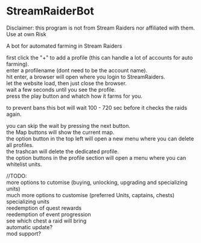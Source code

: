# StreamRaiderBot

Disclaimer: this program is not from Stream Raiders nor affiliated with them. Use at own Risk

A bot for automated farming in Stream Raiders

first click the "+" to add a profile (this can handle a lot of accounts for auto farming).  
enter a profilename (dont need to be the account name).  
hit enter, a browser will open where you login to StreamRaiders.  
let the website load, then just close the browser.  
wait a few seconds until you see the profile.  
press the play button and whatch how it farms for you.  

to prevent bans this bot will wait 100 - 720 sec before it checks the raids again.

you can skip the wait by pressing the next button.  
the Map buttons will show the current map.  
the option button in the top left will open a new menu where you can delete all profiles.  
the trashcan will delete the dedicated profile.  
the option buttons in the profile section will open a menu where you can whitelist units.  


//TODO:  
more options to cutomise (buying, unlocking, upgrading and specializing units)  
much more options to customise (preferred Units, captains, chests)  
specializing units  
reedemption of quest rewards  
reedemption of event progression  
see which chest a raid will bring  
automatic update?  
mod support?  
